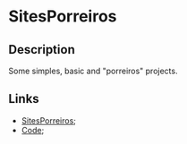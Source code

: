 # SitesPorreiros

## Description
Some simples, basic and "porreiros" projects.

## Links
- [SitesPorreiros](https://201flaviosilva.github.io/SitesPorreiros/);
- [Code](https://github.com/201flaviosilva/SitesPorreiros);

